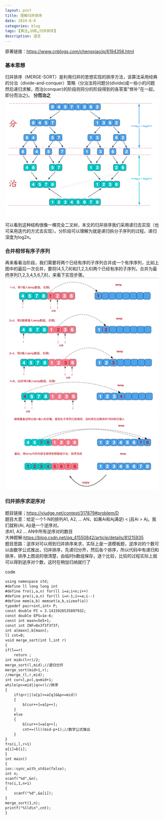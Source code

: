 ```yaml
---
layout: post
title: 图解归并排序
date: 2019-8-9
categories: blog
tags: [算法,训练,归并排序]
description: 语言
---
```

原著链接：<https://www.cnblogs.com/chengxiao/p/6194356.html><br/>
### 基本思想
归并排序（MERGE-SORT）是利用归并的思想实现的排序方法，该算法采用经典的分治（divide-and-conquer）策略（分治法将问题分(divide)成一些小的问题然后递归求解，而治(conquer)的阶段则将分的阶段得到的各答案"修补"在一起，即分而治之)。
**分而治之**
![分治](/img/mergesort1.png)

可以看到这种结构很像一棵完全二叉树，本文的归并排序我们采用递归去实现（也可采用迭代的方式去实现）。分阶段可以理解为就是递归拆分子序列的过程，递归深度为log2n。

### 合并相邻有序子序列
再来看看治阶段，我们需要将两个已经有序的子序列合并成一个有序序列，比如上图中的最后一次合并，要将[4,5,7,8]和[1,2,3,6]两个已经有序的子序列，合并为最终序列[1,2,3,4,5,6,7,8]，来看下实现步骤。
![合并](/img/mergesort2.png)
![合并](/img/mergesort3.png)

### 归并排序求逆序对
题目链接；<https://vjudge.net/contest/317879#problem/D><br/>
题目大意：给定一个1-N的排列A1, A2, ... AN，如果Ai和Aj满足i < j且Ai > Aj，我们就称(Ai, Aj)是一个逆序对。  <br>
求A1, A2 ... AN中所有逆序对的数目<br/>
大神题解:<https://blog.csdn.net/qq_41550842/article/details/81215935><br/>
题目思路：逆序对可以用到归并排序来求，实际上是一道模板题，逆序对的个数可以由数学公式推出，归并排序，先递归分开，然后各个排序，所以代码中有递归和排序，排序上图说的很清楚，由临时b数组保存，逐个比较，比较的过程实际上就可以得到逆序对个数，这时在稍加归纳就行了<br/>

code
  
    using namespace std;
    #define ll long long int
    #define fro(i,a,n) for(ll i=a;i<n;i++)
    #define pre(i,a,n) for(ll i=n-1;i>=a;i--)
    #define mem(a,b) memset(a,b,sizeof(a))
    typedef pair<int,int> P;
    const double PI = 3.1415926535897932;
    const double EPS=1e-6;
    const int maxn=5e5+1;
    const int INF=0x3f3f3f3f;
    int a[maxn],b[maxn];
    ll cnt=0;
    void merge_sort(int l,int r)
    {
    if(l==r)
        return ;
    int mid=(l+r)/2;
    merge_sort(l,mid);//递归分开
    merge_sort(mid+1,r);
    //merge_(l,r,mid);
    int cur=l,p=l,q=mid+1;
    while(p<=mid||q<=r)//排序
    {
        if(q>r||(a[p]<=a[q]&&p<=mid))
        {
            b[cur++]=a[p++];
        }
        else
        {
            b[cur++]=a[q++];
            cnt+=(ll)(mid-p+1);//数学公式推出
        }
    }
    fro(i,l,r+1)
    a[i]=b[i];
    }
    int main()
    {
    ios::sync_with_stdio(false);
    int n;
    scanf("%d",&n);
    fro(i,1,n+1)
    {
        scanf("%d",&a[i]);
    }
    merge_sort(1,n);
    printf("%lld\n",cnt);
    }









